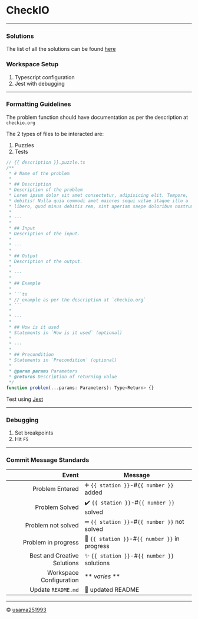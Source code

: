 # CheckIO

---

### Solutions

The list of all the solutions can be found [here](documents/solutions.md)

### Workspace Setup

1. Typescript configuration
2. Jest with debugging

---

### Formatting Guidelines

The problem function should have documentation as per the description at `checkio.org`

The 2 types of files to be interacted are:
1. Puzzles
2. Tests

```ts
// {{ description }}.puzzle.ts
/**
 * # Name of the problem
 *
 * ## Description
 * Description of the problem
 * Lorem ipsum dolor sit amet consectetur, adipisicing elit. Tempore,
 * debitis! Nulla quia commodi amet maiores sequi vitae itaque illo a
 * libero, quod minus debitis rem, sint aperiam saepe doloribus nostrum?
 *
 * ---
 *
 * ## Input
 * Description of the input.
 *
 * ---
 *
 * ## Output
 * Description of the output.
 *
 * ---
 *
 * ## Example
 *
 * ```ts
 * // example as per the description at `checkio.org`
 * ```
 *
 * ---
 *
 * ## How is it used
 * Statements in `How is it used` (optional)
 *
 * ---
 * 
 * ## Precondition
 * Statements in `Precondition` (optional) 
 * 
 * @param params Parameters
 * @returns Description of returning value
 */
function problem(...params: Parameters): Type<Return> {}
```

Test using [Jest](https://jestjs.io/)

---

### Debugging

1. Set breakpoints
2. Hit `F5`

---

### Commit Message Standards

|                       Event | Message                                       |
| --------------------------: | --------------------------------------------- |
|             Problem Entered | ➕ `{{ station }}`-#`{{ number }}` added       |
|              Problem Solved | ✔️ `{{ station }}`-#`{{ number }}` solved      |
|          Problem not solved | ➖ `{{ station }}`-#`{{ number }}` not solved  |
|         Problem in progress | 🚧 `{{ station }}`-#`{{ number }}` in progress |
| Best and Creative Solutions | ✨ `{{ station }}`-#`{{ number }}` solutions   |
|     Workspace Configuration | ** *varies* **                                |
|          Update `README.md` | 📝 updated README                              |

---

©️ [usama251993](https://github.com/usama251993)
